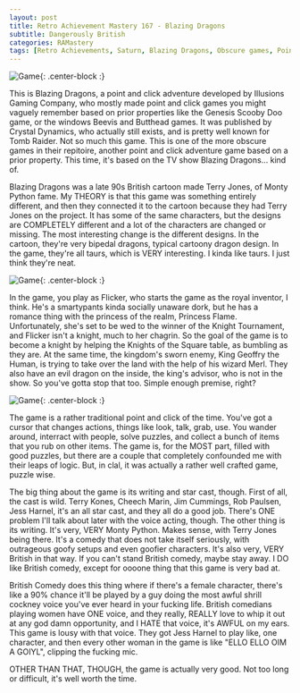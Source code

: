 ```yaml
---
layout: post
title: Retro Achievement Mastery 167 - Blazing Dragons
subtitle: Dangerously British
categories: RAMastery
tags: [Retro Achievements, Saturn, Blazing Dragons, Obscure games, Point and Click Reviews]
---
```



![Game](https://imgur.com/9M9Rq3m.png){: .center-block :}
 
This is Blazing Dragons, a point and click adventure developed by Illusions Gaming Company, who mostly made point and click games you might vaguely remember based on prior properties like the Genesis Scooby Doo game, or the windows Beevis and Butthead games. It was published by Crystal Dynamics, who actually still exists, and is pretty well known for Tomb Raider. Not so much this game. This is one of the more obscure games in their repitoire, another point and click adventure game based on a prior property. This time, it's based on the TV show Blazing Dragons... kind of.

Blazing Dragons was a late 90s British cartoon made Terry Jones, of Monty Python fame. My THEORY is that this game was something entirely different, and then they connected it to the cartoon because they had Terry Jones on the project. It has some of the same characters, but the designs are COMPLETELY different and a lot of the characters are changed or missing. The most interesting change is the different designs. In the cartoon, they're very bipedal dragons, typical cartoony dragon design. In the game, they're all taurs, which is VERY interesting. I kinda like taurs. I just think they're neat.

![Game](https://imgur.com/wVjoiyH.png){: .center-block :}

In the game, you play as Flicker, who starts the game as the royal inventor, I think. He's a smartypants kinda socially unaware dork, but he has a romance thing with the princess of the realm, Princess Flame. Unfortunately, she's set to be wed to the winner of the Knight Tournament, and Flicker isn't a knight, much to her chagrin. So the goal of the game is to become a knight by helping the Knights of the Square table, as bumbling as they are. At the same time, the kingdom's sworn enemy, King Geoffry the Human, is trying to take over the land with the help of his wizard Merl. They also have an evil dragon on the inside, the king's advisor, who is not in the show. So you've gotta stop that too. Simple enough premise, right?

![Game](https://imgur.com/xtJI4GL.png){: .center-block :}

The game is a rather traditional point and click of the time. You've got a cursor that changes actions, things like look, talk, grab, use. You wander around, interract with people, solve puzzles, and collect a bunch of items that you rub on other items. The game is, for the MOST part, filled with good puzzles, but there are a couple that completely confounded me with their leaps of logic. But, in clal, it was actually a rather well crafted game, puzzle wise.

The big thing about the game is its writing and star cast, though. First of all, the cast is wild. Terry Kones, Cheech Marin, Jim Cummings, Rob Paulsen, Jess Harnel, it's an all star cast, and they all do a good job. There's ONE problem I'll talk about later with the voice acting, though. The other thing is its writing. It's very, VERY Monty Python. Makes sense, with Terry Jones being there. It's a comedy that does not take itself seriously, with outrageous goofy setups and even goofier characters. It's also very, VERY British in that way. If you can't stand British comedy, maybe stay away. I DO like British comedy, except for oooone thing that this game is very bad at.

British Comedy does this thing where if there's a female character, there's like a 90% chance it'll be played by a guy doing the most awful shrill cockney voice you've ever heard in your fucking life. British comedians playing women have ONE voice, and they really, REALLY love to whip it out at any god damn opportunity, and I HATE that voice, it's AWFUL on my ears. This game is lousy with that voice. They got Jess Harnel to play like, one character, and then every other woman in the game is like "ELLO ELLO OIM A GOIYL", clipping the fucking mic.

OTHER THAN THAT, THOUGH, the game is actually very good. Not too long or difficult, it's well worth the time.